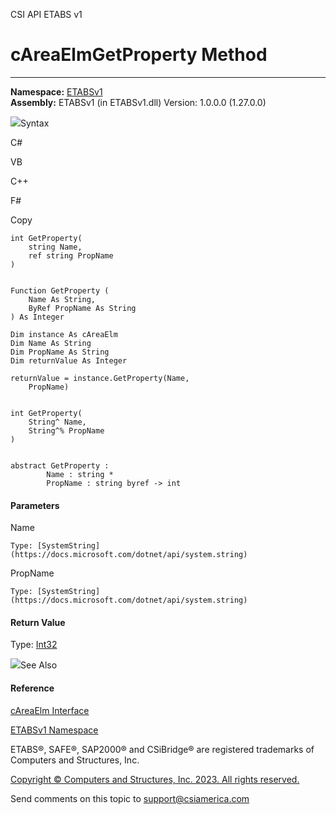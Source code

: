 ﻿

CSI API ETABS v1

# cAreaElmGetProperty Method  
  
---  
  
**Namespace:** [ETABSv1](2780f1b8-2033-5289-2298-1cdb2a7508d9.htm)  
**Assembly:** ETABSv1 (in ETABSv1.dll) Version: 1.0.0.0 (1.27.0.0)

![](../icons/SectionExpanded.png)Syntax

C#

VB

C++

F#

Copy

    
    
    int GetProperty(
    	string Name,
    	ref string PropName
    )
    
    
    Function GetProperty ( 
    	Name As String,
    	ByRef PropName As String
    ) As Integer
    
    Dim instance As cAreaElm
    Dim Name As String
    Dim PropName As String
    Dim returnValue As Integer
    
    returnValue = instance.GetProperty(Name, 
    	PropName)
    
    
    int GetProperty(
    	String^ Name, 
    	String^% PropName
    )
    
    
    abstract GetProperty : 
            Name : string * 
            PropName : string byref -> int 
    

#### Parameters

Name

    Type: [SystemString](https://docs.microsoft.com/dotnet/api/system.string)  

PropName

    Type: [SystemString](https://docs.microsoft.com/dotnet/api/system.string)  

#### Return Value

Type: [Int32](https://docs.microsoft.com/dotnet/api/system.int32)

![](../icons/SectionExpanded.png)See Also

#### Reference

[cAreaElm Interface](acb57064-1690-8643-a153-8afe57d5852d.htm)

[ETABSv1 Namespace](2780f1b8-2033-5289-2298-1cdb2a7508d9.htm)

ETABS®, SAFE®, SAP2000® and CSiBridge® are registered trademarks of Computers
and Structures, Inc.  

[Copyright © Computers and Structures, Inc. 2023. All rights
reserved.](http://www.csiamerica.com)

Send comments on this topic to
[support@csiamerica.com](mailto:support%40csiamerica.com?Subject=CSI%20API%20ETABS%20v1)

